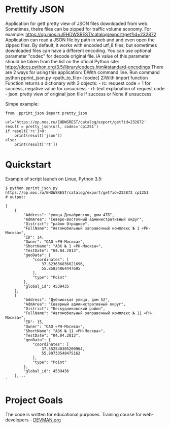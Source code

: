 # Prettify JSON

Application for gett pretty view of JSON files downloaded from web. 
Sometimes, theire files can be zipped for traffic volume economy.
For example: https://op.mos.ru/EHDWSREST/catalog/export/get?id=232872
Application  can read a JSON file by path in web and and even open the zipped files.
By default, it works with encoded utf_8 files, but sometimes downloaded files can have a different encoding.
You can use optional parameter "codec" for decode original file. 
iA value of this parameter  should be taken from the list on the oficial Python site:
https://docs.python.org/3.5/library/codecs.html#standard-encodings 
There are 2 ways for using this application:
1)With command line.
    Run command python pprint_json.py <path_to_file> [codec]
2)With import function
    Function returns a dictionary with 3 objects:
	- rc: request code = 1 for success, negative value for unsuccess 
	- rt: text explanation of request code
	- json: pretty view of original json file if success or None if unsuccess

Simpe example:
``````````````````````````````````````````````````````````````````````
from  pprint_json import pretty_json

url='https://op.mos.ru/EHDWSREST/catalog/export/get?id=232872'
result = pretty_json(url, codec='cp1251')
if result['rc']>0:
    print(result['json'])
else:
    print(result['rt'])
``````````````````````````````````````````````````````````````````````

# Quickstart


Example of script launch on Linux, Python 3.5:

```#!bash
$ python pprint_json.py https://op.mos.ru/EHDWSREST/catalog/export/get?id=232872 cp1251 
# output:

[
    {
        "Address": "улица Декабристов, дом 47Б",
        "AdmArea": "Северо-Восточный административный округ",
        "District": "район Отрадное",
        "FullName": "Автомобильный заправочный комплекс № 1 «РН-Москва»",
        "ID": 14,
        "Owner": "ОАО «РН-Москва»",
        "ShortName": "АЗК № 1 «РН-Москва»",
        "TestDate": "04.04.2013",
        "geoData": {
            "coordinates": [
                37.623636836021696,
                55.85834864447605
            ],
            "type": "Point"
        },
        "global_id": 4539435
    },
    {
        "Address": "Дубнинская улица, дом 52",
        "AdmArea": "Северный административный округ",
        "District": "Бескудниковский район",
        "FullName": "Автомобильный заправочный комплекс № 11 «РН-Москва»",
        "ID": 15,
        "Owner": "ОАО «РН-Москва»",
        "ShortName": "АЗК № 11 «РН-Москва»",
        "TestDate": "04.04.2013",
        "geoData": {
            "coordinates": [
                37.552540305200964,
                55.89733548475162
            ],
            "type": "Point"
        },
        "global_id": 4539436
    },...
`

```

# Project Goals

The code is written for educational purposes. Training course for web-developers - [DEVMAN.org](https://devman.org)

